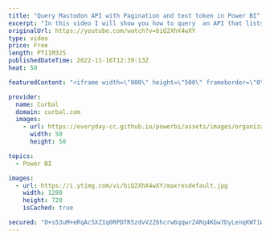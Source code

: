 ```yaml
---
title: "Query Mastodon API with Pagination and text token in Power BI"
excerpt: "In this video I will show you how to query  an API that lists all mastodon instances and users and figure out why it says Mastodon has 2bn users.  How to paginate when you know the number of pages: https://curbal.com/curbal-learning-portal/how-to-do-pagination-on-a-rest-api-in-power-query-part-1  and"
originalUrl: https://youtube.com/watch?v=biQ2XhX4wXY
type: video
price: Free
length: PT11M32S
publishedDateTime: 2022-11-16T12:39:13Z
heat: 50

featuredContent: "<iframe width=\"800\" height=\"500\" frameborder=\"0\" src=\"https://www.youtube.com/embed/biQ2XhX4wXY\" allow=\"accelerometer; autoplay; encrypted-media; gyroscope; picture-in-picture\" allowfullscreen></iframe>"

provider:
  name: Curbal
  domain: curbal.com
  images:
    - url: https://everyday-cc.github.io/powerbi/assets/images/organizations/curbal.com-50x50.jpg
      width: 50
      height: 50

topics:
  - Power BI

images:
  - url: https://i.ytimg.com/vi/biQ2XhX4wXY/maxresdefault.jpg
    width: 1280
    height: 720
    isCached: true

secured: "D+s53uM+eRqAc5XZIq0RPDTR5zdvV2Z6hcrw6qqwrZ4Rq4KGw7DyLenqKWTiWXZ2ah7MyRgKWHVB7hCyXGAm8JSbZ0yASjcWygDpcbvsRUS9+8F7pGiPPlqHsu3+XK61d+ZQcmjXrNDPzvtVQ5sZnbtrm99H9U2IPbvoFNtNIWatN1d5k8G60aZWwB46nBxRmJs4nCx38ebQOPXnDcZEhEBWyiPsQKMCfQT4iKy3EwwQqJMWFJvfO2+maZasPi1SaK08H9WV8EeCX2nOCdcol6UnMR4rrSNkzchPBDFGMze4qrgYripxBMpcwThkbHGEbFqPwcFqMg80enVpiN4Mard5SqMxJe7Q4ga2B9RlkbI9P8AuoT8H0XfThDlw1w3WhbBtt4nIxKTFIFBOYt++EEfJg6/tncl5LBAL2BWFlKM=;24lv0txrInpozikuoIf+Pw=="
---
```


